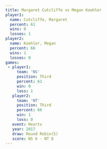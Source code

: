 ```yaml
---
title: Margaret Cutcliffe vs Megan Koehler
player1:                   
  name: Cutcliffe, Margaret
  percent: 61              
  wins: 0                  
  losses: 1                
player2:                   
  name: Koehler, Megan     
  percent: 66              
  wins: 1                  
  losses: 0                
games:
 - player1:         
     team: 'NS'     
     position: Third
     percent: 61    
     win: 0         
     loss: 1        
   player2:         
     team: 'NT'     
     position: Third
     percent: 66    
     win: 1         
     loss: 0        
   event: Hearts       
   year: 2017          
   draw: Round Robin(5)
   score: NS 6 - NT 8  
---
```

